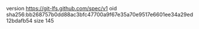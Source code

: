 version https://git-lfs.github.com/spec/v1
oid sha256:bb268757b0dd88ac3bfc47700a9f67e35a70e9517e6601ee34a29ed12bdafb54
size 145
